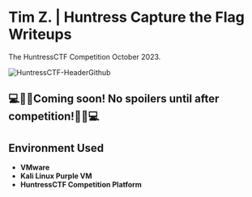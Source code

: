 <h1>Tim Z. | Huntress Capture the Flag Writeups  </h1>
The HuntressCTF Competition October 2023.

![HuntressCTF-HeaderGithub](https://github.com/ZtheAPT/HuntressCTF-Writeups/assets/145877472/c09d6549-7308-4bf5-95fc-eadc1af0a00f)


<h2>💻🕵️‍♂️Coming soon! No spoilers until after competition!🕵️‍♂️💻</h2>




<h2>Environment Used</h2>

- <b>VMware</b>
- <b>Kali Linux Purple VM</b>
- <b>HuntressCTF Competition Platform</b>


[HuntressCTF]:(https://huntress.ctf.games/)



